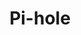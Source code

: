 ---
title: Pi-hole
descripton: "Tutorials rund um das Thema Pi-hole"
menu:
  sidebar:
    name: Pi-hole
    identifier: pihole
    parent: privacy
    weight: 200
tags: ["pihole", "linux", "video", "privacy"]
categories: ["Tutorials", "Video", "Privacy"]
---